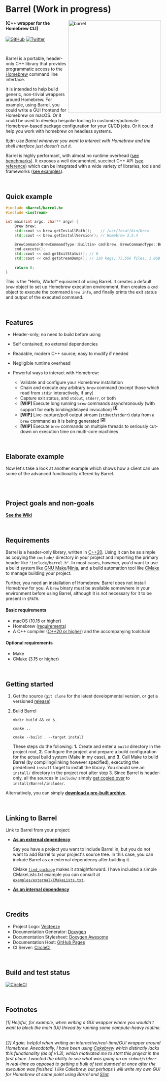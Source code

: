 # Barrel (Work in progress)

<img alt="barrel" align="right"
     src="https://user-images.githubusercontent.com/29029116/182253248-76daa80d-21b9-40bb-aa58-0911973c3330.svg" width="300"/>

#### [C++ wrapper for the Homebrew CLI]

[![GitHub](https://img.shields.io/badge/Source--ffffff?style=social&logo=github)](https://github.com/aydwi/barrel)
[![Twitter](https://img.shields.io/twitter/url?label=Share&style=social&url=https%3A%2F%2Fgithub.com%2Faydwi%2Fbarrel)](https://twitter.com/intent/tweet?text=Barrel%20-%20A%20C%2B%2B%20wrapper%20for%20the%20Homebrew%20CLI:&url=https%3A%2F%2Fgithub.com%2Faydwi%2Fbarrel)


&nbsp;


Barrel is a portable, header-only C++ library that provides programmatic access to the [Homebrew](https://brew.sh) command line interface.

It is intended to help build generic, non-trivial wrappers around Homebrew. For example, using Barrel, you could write a GUI frontend for Homebrew on macOS. Or it could be used to develop bespoke tooling to customize/automate Homebrew-based package configuration for your CI/CD jobs. Or it could help you work with homebrew on headless systems.


*tl;dr: Use Barrel whenever you want to interact with Homebrew and the shell interface just doesn't cut it.*


Barrel is highly performant, with almost no runtime overhead ([see benchmarks](https://github.com/aydwi/barrel/wiki/Benchmarking-%22Homebrew-via-Barrel%22-against-Homebrew)). It exposes a well documented, succinct C++ API ([see reference](https://barrel.wiki/barrel_8h.html)) which can be integrated with a wide variety of libraries, tools and frameworks ([see examples](https://github.com/aydwi/barrel/wiki)).


&nbsp;


## Quick example

```cpp
#include <Barrel/barrel.h>
#include <iostream>

int main(int argc, char** argv) {
    Brew brew;
    std::cout << brew.getInstallPath();    // /usr/local/bin/brew
    std::cout << brew.getInstallVersion(); // Homebrew 3.5.4
    
    BrewCommand<BrewCommandType::Builtin> cmd(brew, BrewCommandType::Builtin::INFO);
    cmd.execute();
    std::cout << cmd.getExitStatus(); // 0
    std::cout << cmd.getStreamDump(); // 120 kegs, 75,556 files, 1.8GB
    
    return 0;
}
```

This is the "Hello, World!" equivalent of using Barrel. It creates a default `brew` object to set up Homebrew execution environment, then creates a `cmd` object to execute the command `brew info`, and finally prints the exit status and output of the executed command.


&nbsp;


## Features

* Header-only; no need to build before using
* Self contained; no external dependencies
* Readable, modern C++ source; easy to modify if needed
* Negligible runtime overhead

* Powerful ways to interact with Homebrew:
     * Validate and configure your Homebrew installation
     * Chain and execute _any_ arbitrary `brew` command (except those which read from `stdin` interactively, if any)
     * Capture exit status, and `stdout`, `stderr`, or both
     * **[WIP]** Execute long running `brew` commands asynchronously (with support for early binding/delayed invocation) <sup>[**[1]**](https://github.com/aydwi/barrel#1-helpful-for-example-when-writing-a-gui-wrapper-where-you-would-not-want-to-run-a-compute-heavy-routine-on-the-main-thread-to-keep-the-gui-responsive)</sup>
     * **[WIP]** Live-capture/poll output stream (`stdout`/`stderr`) data from a `brew` command as it is being generated <sup>[**[2]**](https://github.com/aydwi/barrel#2-again-helpful-when-writing-an-interactivereal-timegui-wrapper-around-homebrew-anecdotally-i-have-been-using-cakebrew-which-distinctly-lacks-this-functionality-as-of-v13-which-motivated-me-to-start-this-project-in-the-first-place-i-wanted-the-ability-to-see-what-was-going-on-on-stdoutstderr-in-real-time-as-opposed-to-getting-a-bulk-of-text-dumped-at-once-after-the-execution-was-finished-i-like-cakebrew-but-perhaps-i-will-write-my-own-gui-for-homebrew-at-some-point-using-barrel-and-slint)</sup>
     * **[WIP]** Execute `brew` commands on multiple threads to seriously cut-down on execution time on multi-core machines


&nbsp;


## Elaborate example

Now let's take a look at another example which shows how a client can use some of the advanced functionality offered by Barrel.

```cpp

```


&nbsp;


## Project goals and non-goals

[**See the Wiki**](https://github.com/aydwi/barrel/wiki/Goals-and-Non-goals)


&nbsp;


## Requirements

Barrel is a header-only library, written in [C++20](https://en.cppreference.com/w/cpp/20). Using it can be as simple as copying the `include/` directory in your project and importing the primary header like `"include/barrel.h"`. In most cases, however, you'd want to use a build system like [GNU Make](https://www.gnu.org/software/make/)/[Ninja](https://ninja-build.org/), and a build automation tool like [CMake](https://cmake.org/) to manage building your project.

Further, you need an installation of Homebrew. Barrel does not install Homebrew for you. A `brew` binary must be available somewhere in your environment before using Barrel, although it is not necessary for it to be present in `$PATH`.

#### Basic requirements

* macOS (10.15 or higher)
* Homebrew ([requirements](https://docs.brew.sh/Installation#macos-requirements))
* A C++ compiler ([C++20 or higher](https://en.cppreference.com/w/cpp/compiler_support)) and the accompanying toolchain

#### Optional requirements

* Make
* CMake (3.15 or higher)


&nbsp;


## Getting started

1. Get the source (`git clone` for the latest developmental version, or get a versioned [release](https://github.com/aydwi/barrel/releases))

2. Build Barrel

     `mkdir build && cd $_`

     `cmake ..` 

     `cmake --build . --target install`

     These steps do the following: **1.** Create and enter a `build` directory in the project root, **2.** Configure the project and prepare a build configuration for the actual build system (Make in my case), and **3.** Call Make to build Barrel (by compiling/linking however specified), executing the predefined `install` target to install the library. You should see an `install/` directory in the project root after step 3. Since Barrel is header-only, all the sources in `include/` simply [get copied over](https://github.com/aydwi/barrel/blob/master/CMakeLists.txt#L58) to `install/Barrel/include/`.

Alternatively, you can simply [**download a pre-built archive**](https://github.com/aydwi/barrel/wiki/Getting-a-pre-built-archive-of-Barrel).


&nbsp;


## Linking to Barrel

Link to Barrel from your project:

* <ins>**As an external dependency**</ins>
    
     Say you have a project you want to include Barrel in, but you do not want to add Barrel to your project's source tree. In this case, you can include Barrel as an external dependency after building it.
          
     CMake [`find_package`](https://cmake.org/cmake/help/latest/command/find_package.html#find-package) makes it straightforward. I have included a simple CMakeLists.txt example you can consult at [`examples/external/CMakeLists.txt`](https://github.com/aydwi/barrel/blob/master/examples/cmake/external/CMakeLists.txt).

* <ins>**As an internal dependency**</ins>


&nbsp;


## Credits


* Project Logo: [Vecteezy](https://www.vecteezy.com/free-vector/icons)
* Documentation Generator: [Doxygen](https://doxygen.nl/)
* Documentation Stylesheet: [Doxygen Awesome](https://jothepro.github.io/doxygen-awesome-css/)
* Documentation Host: [GitHub Pages](https://pages.github.com/)
* CI Server: [CircleCI](https://circleci.com/)


&nbsp;


## Build and test status


[![CircleCI](https://dl.circleci.com/status-badge/img/gh/aydwi/barrel/tree/master.svg?style=svg)](https://dl.circleci.com/status-badge/redirect/gh/aydwi/barrel/tree/master)


&nbsp;


## Footnotes

###### [1] Helpful, for example, when writing a GUI wrapper where you wouldn't want to block the main (UI) thread by running some compute-heavy routine.

###### [2] Again, helpful when writing an interactive/real-time/GUI wrapper around Homebrew. Anecdotally, I have been using [Cakebrew](https://github.com/brunophilipe/Cakebrew) which distinctly lacks this functionality (as of v1.3), which motivated me to start this project in the first place. I wanted the ability to see what was going on on `stdout`/`stderr` in real-time as opposed to getting a bulk of text dumped at once after the execution was finished. I like Cakebrew, but perhaps I will write my own GUI for Homebrew at some point using Barrel and [Slint](https://github.com/slint-ui/slint).
